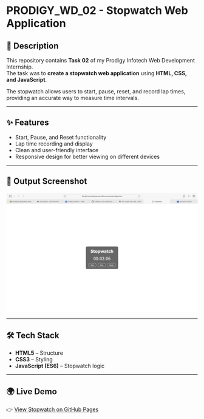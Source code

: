# PRODIGY_WD_02 - Stopwatch Web Application  

## 📌 Description  
This repository contains **Task 02** of my Prodigy Infotech Web Development Internship.  
The task was to **create a stopwatch web application** using **HTML, CSS, and JavaScript**.  

The stopwatch allows users to start, pause, reset, and record lap times, providing an accurate way to measure time intervals.  

---

## ✨ Features  
- Start, Pause, and Reset functionality  
- Lap time recording and display  
- Clean and user-friendly interface  
- Responsive design for better viewing on different devices  

---

## 📸 Output Screenshot  
![Stopwatch Output](output.png)  

---

## 🛠️ Tech Stack  
- **HTML5** – Structure  
- **CSS3** – Styling  
- **JavaScript (ES6)** – Stopwatch logic  

---

## 🌍 Live Demo  
👉 [View Stopwatch on GitHub Pages](https://aditya1027dev.github.io/PRODIGY_WD_02/)  
